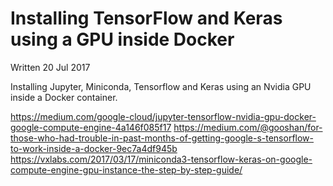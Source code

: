 # Installing TensorFlow and Keras using a GPU inside Docker

Written 20 Jul 2017

Installing Jupyter, Miniconda, Tensorflow and Keras using an Nvidia GPU inside a Docker container.

https://medium.com/google-cloud/jupyter-tensorflow-nvidia-gpu-docker-google-compute-engine-4a146f085f17
https://medium.com/@gooshan/for-those-who-had-trouble-in-past-months-of-getting-google-s-tensorflow-to-work-inside-a-docker-9ec7a4df945b
https://vxlabs.com/2017/03/17/miniconda3-tensorflow-keras-on-google-compute-engine-gpu-instance-the-step-by-step-guide/
